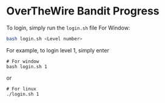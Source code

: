 # OverTheWire Bandit Progress

To login, simply run the `login.sh` file
For Window:
```Bash
bash login.sh <Level number>
```

For example, to login level 1, simply enter 
```
# For window
bash login.sh 1
```
or
```
# For linux
./login.sh 1
```
